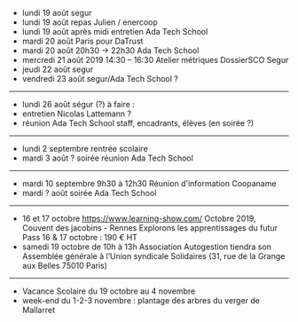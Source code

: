 - lundi 19 août segur
- lundi 19 août repas Julien / enercoop
- lundi 19 août après midi entretien Ada Tech School
- mardi 20 août Paris pour DaTrust
- mardi 20 août 20h30 -> 22h30 Ada Tech School
- mercredi 21 août 2019 14:30 – 16:30 Atelier métriques DossierSCO Segur
- jeudi 22 août segur
- vendredi 23 août segur/Ada Tech School ?
---
- lundi 26 août ségur (?)
à faire :
- entretien Nicolas Lattemann ?
- réunion Ada Tech School staff, encadrants, élèves (en soirée ?)
---
- lundi 2 septembre rentrée scolaire
- mardi 3 août ? soirée réunion Ada Tech School
---
- mardi 10 septembre 9h30 à 12h30 Réunion d'information Coopaname
- mardi ? août soirée Ada Tech School
---
- 16 et 17 octobre https://www.learning-show.com/ Octobre 2019, Couvent des jacobins - Rennes   Explorons les apprentissages du futur  Pass 16 & 17 octobre : 190 € HT
- samedi 19 octobre de 10h à 13h Association Autogestion tiendra son Assemblée générale à l’Union syndicale Solidaires (31, rue de la Grange aux Belles 75010 Paris) 
---
- Vacance Scolaire du 19 octobre au 4 novembre
- week-end du 1-2-3 novembre : plantage des arbres du verger de Mallarret


